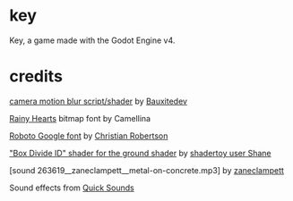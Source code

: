 # key
Key, a game made with the Godot Engine v4.


# credits
[camera motion blur script/shader](https://github.com/Bauxitedev/godot-motion-blur) by [Bauxitedev](https://github.com/Bauxitedev)

[Rainy Hearts](https://www.dafont.com/rainyhearts.font) bitmap font by Camellina

[Roboto Google font](https://fonts.google.com/specimen/Roboto) by [Christian Robertson](https://fonts.google.com/?query=Christian+Robertson)

["Box Divide ID" shader for the ground shader](https://www.shadertoy.com/view/WlsSRs) by [shadertoy user Shane](https://www.shadertoy.com/user/Shane)

[sound 263619__zaneclampett__metal-on-concrete.mp3] by [zaneclampett](https://freesound.org/people/zaneclampett/ )

Sound effects from [Quick Sounds](https://quicksounds.com)

